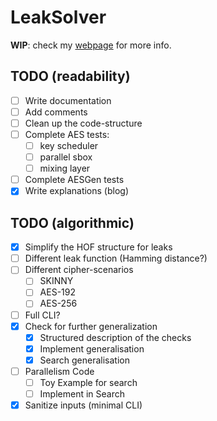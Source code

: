 # LeakSolver

**WIP**: check my [webpage](https://charlietrip.neocities.org/projects/sca-2aes) for more info.

## TODO (readability)

* [ ] Write documentation
* [ ] Add comments
* [ ] Clean up the code-structure
* [ ] Complete AES tests:
	+ [ ] key scheduler
	+ [ ] parallel sbox
	+ [ ] mixing layer
* [ ] Complete AESGen tests
* [x] Write explanations (blog)

## TODO (algorithmic)

* [x] Simplify the HOF structure for leaks
* [ ] Different leak function (Hamming distance?)
* [ ] Different cipher-scenarios
	+ [ ] SKINNY
	+ [ ] AES-192
	+ [ ] AES-256
* [ ] Full CLI?
* [x] Check for further generalization
	+ [x] Structured description of the checks
	+ [x] Implement generalisation
	+ [X] Search generalisation
* [ ] Parallelism Code
	+ [ ] Toy Example for search
	+ [ ] Implement in Search
* [x] Sanitize inputs (minimal CLI)
